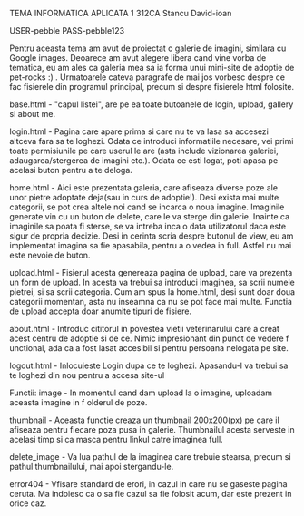 TEMA INFORMATICA APLICATA 1
312CA Stancu David-ioan

USER-pebble
PASS-pebble123

Pentru aceasta tema am avut de proiectat o galerie de imagini, similara cu 
Google images. Deoarece am avut alegere libera cand vine vorba de tematica, eu 
am ales ca galeria mea sa ia forma unui mini-site de adoptie de pet-rocks :) . 
Urmatoarele cateva paragrafe de mai jos vorbesc despre ce fac fisierele din 
programul principal, precum si despre fisierele html folosite.

base.html - "capul listei", are pe ea toate butoanele de login, upload, gallery 
si about me. 

login.html - Pagina care apare prima si care nu te va lasa sa accesezi altceva 
fara sa te loghezi. Odata ce introduci informatiile necesare, vei primi toate 
permisiunile pe care userul le are (asta include vizionarea galeriei, 
adaugarea/stergerea de imagini etc.). Odata ce esti logat, poti apasa pe acelasi 
buton pentru a te deloga.

home.html - Aici este prezentata galeria, care afiseaza diverse poze ale unor 
pietre adoptate deja(sau in curs de adoptie!). Desi exista mai multe categorii, 
se pot crea altele noi cand se incarca o noua imagine. Imaginile generate vin cu 
un buton de delete, care le va sterge din galerie. Inainte ca imaginile sa poata 
fi sterse, se va intreba inca o data utilizatorul daca este sigur de propria 
decizie. Desi in cerinta scria despre butonul de view, eu am implementat imagina 
sa fie apasabila, pentru a o vedea in full. Astfel nu mai este nevoie de buton. 

upload.html - Fisierul acesta genereaza pagina de upload, care va prezenta un 
form de upload. In acesta va trebui sa introduci imaginea, sa scrii numele 
pietrei, si sa scrii categoria. Cum am spus la home.html, desi sunt doar doua 
categorii momentan, asta nu inseamna ca nu se pot face mai multe. Functia de 
upload accepta doar anumite tipuri de fisiere.

about.html - Introduc cititorul in povestea vietii veterinarului care a creat 
acest centru de adoptie si de ce. Nimic impresionant din punct de vedere f
unctional, ada ca a fost lasat accesibil si pentru persoana nelogata pe site.

logout.html - Inlocuieste Login dupa ce te loghezi. Apasandu-l va trebui sa te 
loghezi din nou pentru a accesa site-ul

Functii:
image - In momentul cand dam upload la o imagine, uploadam aceasta imagine in f
olderul de poze.

thumbnail - Aceasta functie creaza un thumbnail 200x200(px) pe care il afiseaza 
pentru fiecare poza pusa in galerie. Thumbnailul acesta serveste in acelasi timp 
si ca masca pentru linkul catre imaginea full.

delete_image - Va lua pathul de la imaginea care trebuie stearsa, precum si 
pathul thumbnailului, mai apoi stergandu-le.

error404 - Vfisare standard de erori, in cazul in care nu se gaseste pagina 
ceruta. Ma indoiesc ca o sa fie cazul sa fie folosit acum, dar este prezent in 
orice caz.
 